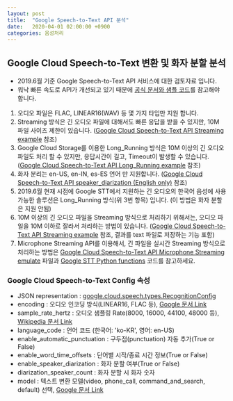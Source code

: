 ```yaml
---
layout: post
title:  "Google Speech-to-Text API 분석"
date:   2020-04-01 02:00:00 +0900
categories: 음성처리
---
```


## Google Cloud Speech-to-Text 변환 및 화자 분할 분석

- 2019.6월 기준 Google Speech-to-Text API 서비스에 대한 검토자료 입니다.
- 워낙 빠른 속도로 API가 개선되고 있기 때문에 [공식 문서와 샘플 코드](https://cloud.google.com/speech-to-text/docs)를 참고해야 합니다.

1. 오디오 파일은 FLAC, LINEAR16(WAV) 등 몇 가지 타입만 지원 합니다.
2. Streaming 방식은 긴 오디오 파일에 대해서도 빠른 응답을 받을 수 있지만, 10M 파일 사이즈 제한이 있습니다. ([Google Cloud Speech-to-Text API Streaming example](https://github.com/sungalex/VoiceMagic/blob/master/2.google_streaming.ipynb) 참조)
3. Google Cloud Storage를 이용한 Long_Running 방식은 10M 이상의 긴 오디오 파일도 처리 할 수 있지만, 응답시간이 길고, Timeout이 발생할 수 있습니다. ([Google Cloud Speech-to-Text API Long_Running example](https://github.com/sungalex/VoiceMagic/blob/master/3.google_long_running_with_gcs.ipynb) 참조)
4. 화자 분리는 en-US, en-IN, es-ES 언어 만 지원합니다. ([Google Cloud Speech-to-Text API speaker_diarization (English only)](https://github.com/sungalex/VoiceMagic/blob/master/4.google_speaker_diarization_english.ipynb) 참조)
5. 2019.6월 현재 시점에 Google STT에서 지원하는 긴 오디오의 한국어 음성에 사용 가능한 솔루션은 Long_Running 방식(위 3번 항목) 입니다. (이 방법은 화자 분할은 지원 안됨)
6. 10M 이상의 긴 오디오 파일을 Streaming 방식으로 처리하기 위해서는, 오디오 파일을 10M 이하로 잘라서 처리하는 방법이 있습니다. ([Google Cloud Speech-to-Text API Streaming example](https://github.com/sungalex/VoiceMagic/blob/master/7.google_streaming_with_long_audio.ipynb) 참조, 결과를 text 파일로 저장하는 기능 포함)
7. Microphone Streaming API를 이용해서, 긴 파일을 실시간 Streaming 방식으로 처리하는 방법은 [Google Cloud Speech-to-Text API Microphone Streaming emulate](https://github.com/sungalex/VoiceMagic/blob/master/8.google_streaming_with_microphone_emulate.ipynb) 파일과 [Google STT Python functions](https://github.com/sungalex/VoiceMagic/blob/master/modules/google_stt.py) 코드를 참고하세요.

### Google Cloud Speech-to-Text Config 속성

- JSON representation : [google.cloud.speech.types.RecognitionConfig](https://cloud.google.com/speech-to-text/docs/reference/rest/v1/RecognitionConfig)
- encoding : 오디오 인코딩 방식(LINEAR16, FLAC 등), [Google 문서 Link](https://cloud.google.com/speech-to-text/docs/encoding?hl=ko)
- sample_rate_hertz : 오디오 샘플링 Rate(8000, 16000, 44100, 48000 등), [Wikipedia 문서 Link](https://ko.wikipedia.org/wiki/샘플링_레이트)
- language_code : 언어 코드 (한국어: 'ko-KR', 영어: en-US)
- enable_automatic_punctuation : 구두점(punctuation) 자동 추가(True or False)
- enable_word_time_offsets : 단어별 시작/종료 시간 정보(True or False)
- enable_speaker_diarization : 화자 분할 여부(True or False)
- diarization_speaker_count : 화자 분할 시 화자 숫자
- model : 텍스트 변환 모델(video, phone_call, command_and_search, default) 선택, [Google 문서 Link](https://cloud.google.com/speech-to-text/docs/transcription-model)

